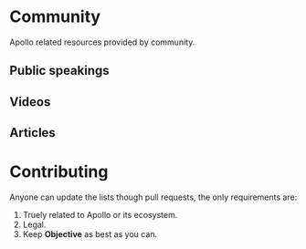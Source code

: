 # Community
Apollo related resources provided by community.

## Public speakings

## Videos

## Articles

# Contributing
Anyone can update the lists though pull requests, the only requirements are: 
1. Truely related to Apollo or its ecosystem.
1. Legal.
1. Keep **Objective** as best as you can.
